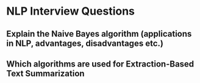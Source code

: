 # NLP Interview Questions

## Explain the Naive Bayes algorithm (applications in NLP, advantages, disadvantages etc.)





## Which algorithms are used for Extraction-Based Text Summarization


